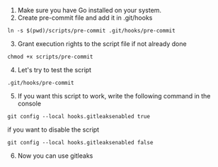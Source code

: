 1. Make sure you have Go installed on your system.
2. Create pre-commit file and add it in .git/hooks
```
ln -s $(pwd)/scripts/pre-commit .git/hooks/pre-commit
```
3. Grant execution rights to the script file if not already done
```
chmod +x scripts/pre-commit
```
4. Let's try to test the script
```
.git/hooks/pre-commit
```
5. If you want this script to work, write the following command in the console
```
git config --local hooks.gitleaksenabled true
```
if you want to disable the script
```
git config --local hooks.gitleaksenabled false
```
6. Now you can use gitleaks